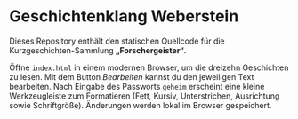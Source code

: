 # Geschichtenklang Weberstein

Dieses Repository enthält den statischen Quellcode für die Kurzgeschichten-Sammlung **„Forschergeister“**.

Öffne `index.html` in einem modernen Browser, um die dreizehn Geschichten zu lesen. Mit dem Button *Bearbeiten* kannst du den jeweiligen Text bearbeiten. Nach Eingabe des Passworts `geheim` erscheint eine kleine Werkzeugleiste zum Formatieren (Fett, Kursiv, Unterstrichen, Ausrichtung sowie Schriftgröße). Änderungen werden lokal im Browser gespeichert.
